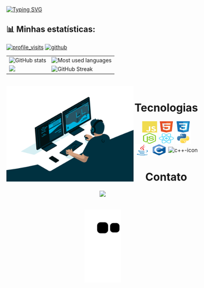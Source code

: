 

[![Typing SVG](https://readme-typing-svg.herokuapp.com/?color=ad8b22&size=35&center=true&vCenter=true&width=1000&lines=Olá,+eu+sou+o+Gustavo+M.+Costa;tenho+20+anos+de+idade;Discente+BCC+Universidade+Federal+de+Alfenas;Seja+bem+-+vindo!+:%29)](https://git.io/typing-svg)

## :bar_chart: Minhas estatísticas:
[![profile_visits](https://komarev.com/ghpvc/?username=gustavo1902&color=blueviolet&style=flat-square&label=Profile+Visits)](https://github.com/gustavo1902 "since Dec 25, 2021")
[![github](https://img.shields.io/github/followers/gustavo1902?logo=github)](https://github.com/gustavo1902?tab=followers)

<table>
  <tr>
    <td>
      <img src="https://github-readme-stats.vercel.app/api?username=gustavo1902&show_icons=true&theme=great-gatsby&include_all_commits=true&count_private=true" alt="GitHub stats">
    </td>
    <td>
      <img src="https://github-readme-stats.vercel.app/api/top-langs/?username=gustavo1902&layout=compact&langs_count=16&theme=great-gatsby" alt="Most used languages">
    </td>
  </tr>
  <tr>
    <td>
     <img src="https://github-profile-trophy.vercel.app/?username=gustavo1902&theme=great-gatsby&row=2&no-bg=true&column=3&margin-w=15&margin-h=15" />
    </td>
    <td colspan="2">
      <img src="https://github-readme-streak-stats.herokuapp.com/?user=gustavo1902&theme=great-gatsby" alt="GitHub Streak">
    </td>
  </tr>
</table>

<div  align="center"> 
  <div style="display: inline_block"><br>
    <img align="left" height="250" alt="coding-time" src="code.gif">
    <h1 align="center">Tecnologias </h1>
    <img align="center" height="30" width="40" alt="js-icon"  src="https://raw.githubusercontent.com/devicons/devicon/master/icons/javascript/javascript-plain.svg">
    <img align="center" height="30" width="40" alt="html-icon" src="https://raw.githubusercontent.com/devicons/devicon/master/icons/html5/html5-original.svg">
    <img align="center" height="30" width="40" alt="css-icon" src="https://raw.githubusercontent.com/devicons/devicon/master/icons/css3/css3-original.svg">
    <img align="center" height="30" width="40" alt="nodejs-icon" src="https://raw.githubusercontent.com/devicons/devicon/master/icons/nodejs/nodejs-original.svg">
    <img align="center" alt="React" height="30" width="40" src="https://raw.githubusercontent.com/devicons/devicon/master/icons/react/react-original.svg">
    <img align="center" alt="Python" height="30" width="40" src="https://raw.githubusercontent.com/devicons/devicon/master/icons/python/python-original.svg">
    <img align="center" alt="Java" height="30" width="40" src="https://raw.githubusercontent.com/devicons/devicon/master/icons/java/java-original.svg">
    <img align="center" height="30" width="40" alt="c-icon" src="https://raw.githubusercontent.com/devicons/devicon/master/icons/c/c-original.svg">
    <img align="center" height="30" width="40" alt="c++-icon" src="https://raw.githubusercontent.com/jmnote/z-icons/master/svg/cpp.svg">
   </div>
     <h1 align="center">Contato</h1>
    <a href = "mailto: gustavomorais1009@gmail.com">
      <img src="https://img.shields.io/badge/-Gmail-%23333?style=for-the-badge&logo=gmail&logoColor=white" target="_blank">
    </a>

  ##

![Snake animation](https://github.com/gustavo1902/gustavo1902/blob/output/github-contribution-grid-snake.svg)
  ##
 

 
